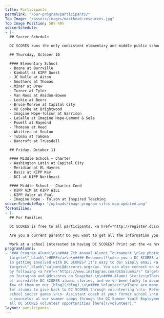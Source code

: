 ```yaml
---
title: Participants
permalink: "/our-program/participants/"
Top Image: "/assets/images/masthead-resources.jpg"
Top Image Position: 50% 40%
soccerSchedule:
- |-
  ## Soccer Schedule

  DC SCORES runs the only consistent elementary and middle public school soccer leagues for both boys and girls in the District of Columbia. Additionally, beginning in the fall of 2016, DC SCORES is running the DC SCORES City League, a District-wide recreation center soccer league run in partnership with the DC Department of Parks and Recreation. <a href="https://www.google.com/maps/d/u/0/viewer?mid=1ArueGtkLKryfnhjFva-7hHSZlD8&ll=38.8939219214454%2C-77.01469049999997&z=12" target="_blank">MAP of SITES</a>

  ## Thursday, October 10

  #### Elementary School
  - Boone at Burrville
  - Kimball at KIPP Quest
  - JC Nalle at Aiton
  - Smothers at Thomas
  - Miner at Drew
  - Turner at Tyler
  - Van Ness at Amidon-Bowen
  - Leckie at Beers
  - Bruce-Monroe at Capital City
  - HD Cooke at Brightwood
  - Imagine Hope-Tolson at Garrison
  - LaSalle at Imagine Hope-Lamond & Sela
  - Powell at Raymond
  - Thomson at Reed
  - Whittier at Seaton
  - Tubman at Takoma
  - Bancroft at Truesdell

  ## Friday, October 11

  #### Middle School – Charter
  - Washington Latin at Capital City
  - Meridian at EL Haynes
  - Basis at KIPP Key
  - DCI at KIPP Northeast

  #### Middle School – Charter Coed
  - KIPP AIM at KIPP WILL
  - KIPP Valor at Paul
  - Imagine Hope - Tolson at Inspired Teaching
soccerScheduleMap: "/uploads/image-program-sites-map-updated.png"
forFamilies:
- |-
  ## For Families

  DC SCORES is free to all participants. <a href="http://register.dcscores.org" target="_blank">Register your child/children</a> for the next DC SCORES programming season (we’re year-round), or for summer camps <a href="http://summer.dcscores.org/" target="_blank">HERE</a>

  Are you a current parent? Do you want to get all the information you need? Click <a href="https://parents.dcscores.org/" target="_blank">HERE</a>

  Work at a school interested in having DC SCORES? Print out the <a href="https://drive.google.com/file/d/11F1BG9gXQWi7vK1bQ2W-K74CERlA6aP1/view?usp=sharing" target="_blank">application form</a>.
programAlumni:
- "### Program Alumni\n\n#### 7th Annual Alumni Tournament \nSee photos <a href=\"https://www.flickr.com/photos/dcscorespictures/albums/72157691961383872\"
  target=\"_blank\">HERE</a>\n\n#### Reconnect!\nAre you a DC SCORES alumnus interested
  in getting involved with DC SCORES? It’s easy to do! Simply email <a href=\"mailto:alumni@dcscores.org\"
  target=\"_blank\">alumni@dcscores.org</a>. You can also connect on social media
  by following <a href=\"https://www.instagram.com/DCSalumni/\" target=\"_blank\">@DCSalumni</a>
  on Instagram and @dcscores on Snapchat.\n\n#### Alumni Stories\nThere are hundreds
  of incredible DC SCORES alumni stories, and we’ve been lucky to document just a
  few of them on our [blog](/blog).\n\n#### Volunteer!\nThere are many great ways
  for alumni to give back to DC SCORES through volunteering.\n\n- Referee elementary
  school soccer games.\n\n- Assistant coach at your former school.\n\n- Apply to be
  a counselor at our summer camps through the DC Summer Youth Employment Program (SYEP).\n\nView
  all DC SCORES volunteer opportunities [here](/volunteer)."
layout: participants
---
```


> # 

